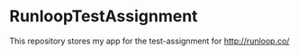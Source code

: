 # RunloopTestAssignment

This repository stores my app for the test-assignment for http://runloop.co/
